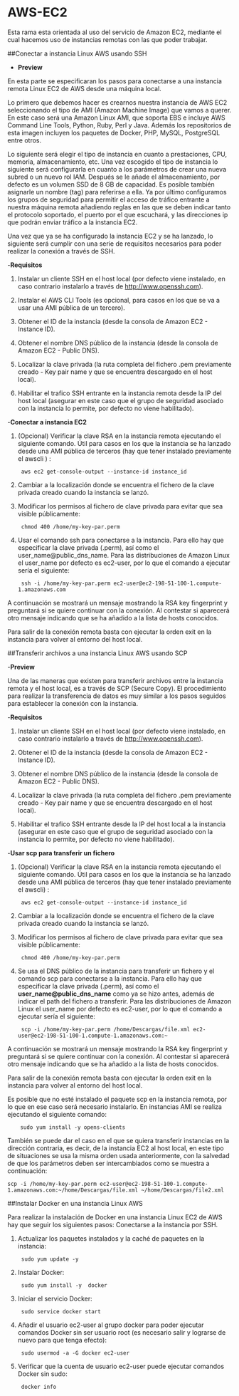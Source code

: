 # AWS-EC2
Esta rama esta orientada al uso del servicio de Amazon EC2, mediante el cual hacemos uso de instancias remotas con las que poder trabajar.


##Conectar a instancia Linux AWS usando SSH

- **Preview**

En esta parte se especificaran los pasos para conectarse a una instancia remota Linux EC2 de AWS desde una máquina local.

Lo primero que debemos hacer es crearnos nuestra instancia de AWS EC2 seleccionando el tipo de AMI (Amazon Machine Image) que vamos a querer. En este caso será una Amazon Linux AMI, que soporta EBS e incluye AWS Command Line Tools, Python, Ruby, Perl y Java. Además los repositorios de esta imagen incluyen los paquetes de Docker, PHP,  MySQL, PostgreSQL entre otros. 

Lo siguiente será  elegir el tipo de instancia en cuanto a prestaciones, CPU, memoria, almacenamiento, etc. Una vez escogido el tipo de instancia lo siguiente será configurarla en cuanto a los parámetros de crear una nueva subred o un nuevo rol IAM. Después se le añade el almacenamiento, por defecto es un volumen SSD de 8 GB de capacidad. Es posible también asignarle un nombre (tag) para referirse a ella. Ya por último configuramos los grupos de seguridad para permitir el acceso de tráfico entrante a nuestra máquina remota añadiendo reglas en las que se deben indicar tanto el protocolo soportado, el puerto por el que escuchará, y las direcciones ip que podrán enviar tráfico a la instancia EC2.

Una vez que ya se ha configurado la instancia EC2 y se ha lanzado, lo siguiente será cumplir con una serie de requisitos necesarios para poder realizar la conexión a través de SSH.

-**Requisitos**

1. Instalar un cliente SSH en el host local (por defecto viene instalado, en caso contrario instalarlo a través de http://www.openssh.com).

2. Instalar el AWS CLI Tools (es opcional, para casos en los que se va a usar una AMI pública de un tercero).

3. Obtener el ID de la instancia (desde la consola de Amazon EC2 - Instance ID).

4. Obtener el nombre DNS público de la instancia (desde la consola de  Amazon EC2 - Public DNS).

5. Localizar la clave privada (la ruta completa del fichero .pem previamente creado - Key pair name y que se encuentra descargado en el host local).

6. Habilitar el trafico SSH entrante en la instancia remota desde la IP del host local (asegurar en este caso que el grupo de seguridad asociado con la instancia lo permite, por defecto no viene habilitado).

-**Conectar a instancia EC2**

1. (Opcional) Verificar la clave RSA en la instancia remota ejecutando el siguiente comando. Útil para casos en los que la instancia se ha lanzado desde una AMI pública de terceros (hay que tener instalado previamente el awscli	) :
		
		aws ec2 get-console-output --instance-id instance_id


2. Cambiar a la localización donde se encuentra el fichero de la clave privada creado cuando la instancia se lanzó.

3. Modificar los permisos al fichero de clave privada para evitar que sea visible públicamente:
		
		chmod 400 /home/my-key-par.perm

4. Usar el comando ssh para conectarse a la instancia. Para ello hay que 	especificar la clave privada (.perm), así como el user_name@public_dns_name. Para las distribuciones de Amazon Linux el user_name por defecto es ec2-user, por lo que el comando a ejecutar sería el siguiente:

		ssh -i /home/my-key-par.perm ec2-user@ec2-198-51-100-1.compute-1.amazonaws.com
	
		
A continuación se mostrará un mensaje mostrando la RSA key fingerprint y preguntará si se quiere continuar con la conexión. Al contestar si aparecerá otro mensaje indicando que se ha añadido a la lista de hosts conocidos.

Para salir de la conexión remota basta con ejecutar la orden exit en la instancia para volver al entorno del host local.


##Transferir archivos a una instancia Linux AWS usando SCP

-**Preview**

Una de las maneras que existen para transferir archivos entre la instancia remota y  el host local, es a través de SCP (Secure Copy). El procedimiento para realizar la transferencia de datos es muy similar a los pasos seguidos para establecer la conexión con la instancia.

-**Requisitos**

1. Instalar un cliente SSH en el host local (por defecto viene instalado, en caso contrario instalarlo a través de http://www.openssh.com).

2. Obtener el ID de la instancia (desde la consola de Amazon EC2 - Instance ID).

3. Obtener el nombre DNS público de la instancia (desde la consola de  Amazon EC2 - Public DNS).

4. Localizar la clave privada (la ruta completa del fichero .pem previamente creado - Key pair name y que se encuentra descargado en el host local).

5. Habilitar el trafico SSH entrante desde la IP del host local a la instancia (asegurar en este caso que el grupo de seguridad asociado con la instancia lo permite, por defecto no viene habilitado).

-**Usar scp para transferir un fichero**

1. (Opcional) Verificar la clave RSA en la instancia remota ejecutando el siguiente comando. Útil para casos en los que la instancia se ha lanzado desde una AMI pública de terceros (hay que tener instalado previamente el awscli) :
		
		aws ec2 get-console-output --instance-id instance_id

2. Cambiar a la localización donde se encuentra el fichero de la clave privada creado cuando la instancia se lanzó.

3. Modificar los permisos al fichero de clave privada para evitar que sea visible públicamente:
		
		chmod 400 /home/my-key-par.perm

4. Se usa el DNS público de la instancia para transferir un fichero y el comando scp para conectarse a la instancia. Para ello hay que especificar la clave privada (.perm), así como el **user_name@public_dns_name** como ya se hizo antes, además de indicar el path del fichero a transferir. Para las distribuciones de Amazon Linux el user_name por defecto es ec2-user, por lo que el comando a ejecutar sería el siguiente:
		
		scp -i /home/my-key-par.perm /home/Descargas/file.xml ec2-user@ec2-198-51-100-1.compute-1.amazonaws.com:~

A continuación se mostrará un mensaje mostrando la RSA key fingerprint y preguntará si se quiere continuar con la conexión. Al contestar si aparecerá otro mensaje indicando que se ha añadido a la lista de hosts conocidos.

Para salir de la conexión remota basta con ejecutar la orden exit en la instancia para volver al entorno del host local.

Es posible que no esté instalado el paquete scp en la instancia remota, por lo que en ese caso será necesario instalarlo. En instancias AMI se realiza ejecutando el siguiente comando:
		
		sudo yum install -y opens-clients

También se puede dar el caso en el que se quiera transferir instancias en la dirección contraria, es decir, de la instancia EC2 al host local, en este tipo de situaciones se usa la misma orden usada anteriormente, con la salvedad de que los parámetros deben ser intercambiados como se muestra a continuación:
	
	scp -i /home/my-key-par.perm ec2-user@ec2-198-51-100-1.compute-1.amazonaws.com:~/home/Descargas/file.xml ~/home/Descargas/file2.xml


##Instalar Docker en una instancia Linux AWS

Para realizar la instalación de Docker en una instancia Linux EC2 de AWS hay que seguir los siguientes pasos:
Conectarse a la instancia por SSH.

1. Actualizar los paquetes instalados y la caché de paquetes en la instancia:
		
		sudo yum update -y

2. Instalar Docker:
		
		sudo yum install -y  docker


3. Iniciar el servicio Docker:
		
		sudo service docker start

4. Añadir el usuario ec2-user al grupo docker para poder ejecutar comandos Docker sin ser usuario root (es necesario salir y lograrse de nuevo para que tenga efecto):
		
		sudo usermod -a -G docker ec2-user

5. Verificar que la cuenta de usuario ec2-user puede ejecutar comandos Docker sin sudo:
	
		docker info
